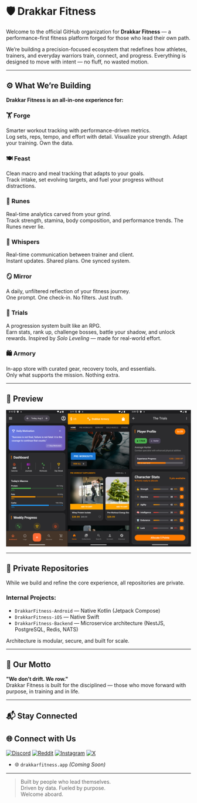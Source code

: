 # 🛡️ Drakkar Fitness

Welcome to the official GitHub organization for **Drakkar Fitness** — a performance-first fitness platform forged for those who lead their own path.

We’re building a precision-focused ecosystem that redefines how athletes, trainers, and everyday warriors train, connect, and progress. Everything is designed to move with intent — no fluff, no wasted motion.

---

## ⚙️ What We’re Building

**Drakkar Fitness is an all-in-one experience for:**

### 🏋️ Forge  
Smarter workout tracking with performance-driven metrics.  
Log sets, reps, tempo, and effort with detail. Visualize your strength. Adapt your training. Own the data.

### 🍽️ Feast  
Clean macro and meal tracking that adapts to your goals.  
Track intake, set evolving targets, and fuel your progress without distractions.

### 📜 Runes  
Real-time analytics carved from your grind.  
Track strength, stamina, body composition, and performance trends. The Runes never lie.

### 🐺 Whispers  
Real-time communication between trainer and client.  
Instant updates. Shared plans. One synced system.

### 🪞 Mirror  
A daily, unfiltered reflection of your fitness journey.  
One prompt. One check-in. No filters. Just truth.

### 🧱 Trials  
A progression system built like an RPG.  
Earn stats, rank up, challenge bosses, battle your shadow, and unlock rewards. Inspired by *Solo Leveling* — made for real-world effort.

### 🛍️ Armory  
In-app store with curated gear, recovery tools, and essentials.  
Only what supports the mission. Nothing extra.

---

## 📸 Preview

![Overview](./DrakkarOverview.png)

---

## 🔐 Private Repositories

While we build and refine the core experience, all repositories are private.

### Internal Projects:
- `DrakkarFitness-Android` — Native Kotlin (Jetpack Compose)
- `DrakkarFitness-iOS` — Native Swift
- `DrakkarFitness-Backend` — Microservice architecture (NestJS, PostgreSQL, Redis, NATS)

Architecture is modular, secure, and built for scale.

---

## 🧭 Our Motto

**"We don’t drift. We row."**  
Drakkar Fitness is built for the disciplined — those who move forward with purpose, in training and in life.

---

## 📬 Stay Connected

## 🌐 Connect with Us

[![Discord](https://img.shields.io/badge/Discord-5865F2?logo=discord&logoColor=white&style=for-the-badge)](https://discord.gg/JHUYUNaYd3)
[![Reddit](https://img.shields.io/badge/Reddit-FF4500?logo=reddit&logoColor=white&style=for-the-badge)](https://www.reddit.com/r/DrakkarFitness/)
[![Instagram](https://img.shields.io/badge/Instagram-E4405F?logo=instagram&logoColor=white&style=for-the-badge)](https://instagram.com/drakkar.fitness)
[![X](https://img.shields.io/badge/X-000000?logo=x&logoColor=white&style=for-the-badge)](https://x.com/drakkarfitness)
- 🌐 `drakkarfitness.app` *(Coming Soon)*

---

> Built by people who lead themselves.  
> Driven by data. Fueled by purpose.  
> Welcome aboard.
